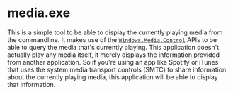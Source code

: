 # media.exe

This is a simple tool to be able to display the currently playing media from the
commandline. It makes use of the
[`Windows.Media.Control`](https://docs.microsoft.com/en-us/uwp/api/windows.media.control.globalsystemmediatransportcontrolssession)
APIs to be able to query the media that's currently playing. This application
doesn't actually play any media itself, it merely displays the information
provided from another application. So if you're using an app like Spotify or
iTunes that uses the system media transport controls (SMTC) to share information
about the currently playing media, this application will be able to display
that information.


